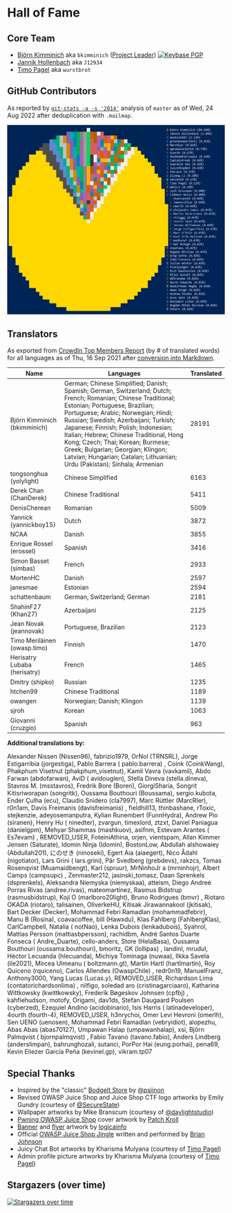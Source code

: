 # Hall of Fame

## Core Team

- [Björn Kimminich](https://github.com/bkimminich) aka `bkimminich`
  ([Project Leader](https://www.owasp.org/index.php/Projects/Project_Leader_Responsibilities))
  [![Keybase PGP](https://img.shields.io/keybase/pgp/bkimminich)](https://keybase.io/bkimminich)
- [Jannik Hollenbach](https://github.com/J12934) aka `J12934`
- [Timo Pagel](https://github.com/wurstbrot) aka `wurstbrot`

## GitHub Contributors

As reported by [`git-stats -a -s '2014'`](https://www.npmjs.com/package/git-stats) analysis of `master` as of Wed, 24 Aug
2022 after deduplication with `.mailmap`.

![Top git contributors](screenshots/git-stats.png)

## Translators

As exported from
[CrowdIn Top Members Report](https://crowdin.com/project/owasp-juice-shop/reports/top-members)
(by # of translated words) for all languages as of Thu, 16 Sep 2021 after
[conversion into Markdown](https://thisdavej.com/copy-table-in-excel-and-paste-as-a-markdown-table/).

| Name                         | Languages                                                                                                                                                                                                                                                                                                                                                                                                                                                             | Translated |
|------------------------------|-----------------------------------------------------------------------------------------------------------------------------------------------------------------------------------------------------------------------------------------------------------------------------------------------------------------------------------------------------------------------------------------------------------------------------------------------------------------------|------------|
| Björn Kimminich (bkimminich) | German; Chinese Simplified; Danish; Spanish; German, Switzerland; Dutch; French; Romanian; Chinese Traditional; Estonian; Portuguese, Brazilian; Portuguese; Arabic; Norwegian; Hindi; Russian; Swedish; Azerbaijani; Turkish; Japanese; Finnish; Polish; Indonesian; Italian; Hebrew; Chinese Traditional, Hong Kong; Czech; Thai; Korean; Burmese; Greek; Bulgarian; Georgian; Klingon; Latvian; Hungarian; Catalan; Lithuanian; Urdu (Pakistan); Sinhala; Armenian | 28191      |
| tongsonghua (yolylight)      | Chinese Simplified                                                                                                                                                                                                                                                                                                                                                                                                                                                    | 6163       |
| Derek Chan (ChanDerek)       | Chinese Traditional                                                                                                                                                                                                                                                                                                                                                                                                                                                   | 5411       |
| DenisCherean                 | Romanian                                                                                                                                                                                                                                                                                                                                                                                                                                                              | 5009       |
| Yannick (yannickboy15)       | Dutch                                                                                                                                                                                                                                                                                                                                                                                                                                                                 | 3872       |
| NCAA                         | Danish                                                                                                                                                                                                                                                                                                                                                                                                                                                                | 3855       |
| Enrique Rossel (erossel)     | Spanish                                                                                                                                                                                                                                                                                                                                                                                                                                                               | 3416       |
| Simon Basset (simbas)        | French                                                                                                                                                                                                                                                                                                                                                                                                                                                                | 2933       |
| MortenHC                     | Danish                                                                                                                                                                                                                                                                                                                                                                                                                                                                | 2597       |
| janesmae                     | Estonian                                                                                                                                                                                                                                                                                                                                                                                                                                                              | 2594       |
| schattenbaum                 | German, Switzerland; German                                                                                                                                                                                                                                                                                                                                                                                                                                           | 2181       |
| ShahinF27 (Khan27)           | Azerbaijani                                                                                                                                                                                                                                                                                                                                                                                                                                                           | 2125       |
| Jean Novak (jeannovak)       | Portuguese, Brazilian                                                                                                                                                                                                                                                                                                                                                                                                                                                 | 2123       |
| Timo Meriläinen (owasp.timo) | Finnish                                                                                                                                                                                                                                                                                                                                                                                                                                                               | 1470       |
| Herisatry Lubaba (herisatry) | French                                                                                                                                                                                                                                                                                                                                                                                                                                                                | 1465       |
| Dmitry (shipko)              | Russian                                                                                                                                                                                                                                                                                                                                                                                                                                                               | 1235       |
| htchen99                     | Chinese Traditional                                                                                                                                                                                                                                                                                                                                                                                                                                                   | 1189       |
| owangen                      | Norwegian; Danish; Klingon                                                                                                                                                                                                                                                                                                                                                                                                                                            | 1139       |
| sjroh                        | Korean                                                                                                                                                                                                                                                                                                                                                                                                                                                                | 1063       |
| Giovanni (cruzgio)           | Spanish                                                                                                                                                                                                                                                                                                                                                                                                                                                               | 963        |

**Additional translations by:**

Alexander Nissen (Nissen96), fabrizio1979, OrNol (TRNSRL), Jorge Estigarribia (jorgestiga), Pablo Barrera (
pablo.barrera)
, Coink (CoinkWang), Phakphum Visetnut (phakphum_visetnut), Kamil Vavra (vavkamil), Abdo Farwan (abdofarwan), AviD (
avidouglen), Stella Dineva (stella.dineva), Stavros M. (msstavros), Fredrik Bore (Boren), GiorgiSharia, Songrit
Kitisriworapan (songritk), Oussama Bouthouri (Boussama), sergio.kubota, Ender Çulha (ecu), Claudio Snidero (cla7997),
Marc Rüttler (MarcRler), r0n1am, Davis Freimanis (davisfreimanis)
, fieldhill13, thinbashane, rToxic, stejkenzie, adeyosemanputra, Kylian Runembert (FunnHydra), Andrew Pio (siranen),
Henry Hu (
ninedter), zvargun, timexlord, ztzxt, Daniel Paniagua (danielgpm), Mehyar Shammas (mashkuov), asifnm, Estevam Arantes (
Es7evam)
, REMOVED_USER, FoteiniAthina, orjen, vientspam, Allan Kimmer Jensen (Saturate), Idomin Ninja (Idomin), BostonLow,
Abdullah alshowaiey (Abdullah201), にのせき (ninoseki), Egert Aia (aiaegert), Nico Ådahl (nigotiator), Lars Grini (
lars.grini), Pär Svedberg (grebdevs), rakzcs, Tomas Rosenqvist (Muamaidbengt), Karl (spruur), MrNinhoJr a (mrninhojr),
Albert Camps (campsupc)
, Zenmaster212, jasinski_tomasz, Daan Sprenkels (dsprenkels), Aleksandra Niemyska (niemyskaa), atteism, Diego Andreé
Porras Rivas (andree.rivas), mateomartinez, Rasmus Bidstrup (rasmusbidstrup), Koji O (marlboro20light), Bruno
Rodrigues (bmvr)
, Riotaro OKADA (riotaro), talisainen, OliverkeHU, Kitisak Jirawannakool (jkitisak), Bart Decker (Decker), Mohammad
Febri Ramadlan (mohammadfebrir), Manu B (Rosina), coavacoffee, bill (Hawxdu), Klas Fahlberg (FahlbergKlas),
CarlCampbell, Natalia (
notNao), Lenka Dubois (lenkadubois), Syahrol, Mattias Persson (mattiasbpersson), rachidbm, André Santos Duarte Fonseca (
Andre_Duarte), cello-anders, Store (HelaBasa), Oussama Bouthouri (oussama.bouthouri), bmoritz, GK (lollipas)
, landinl, mrudul, Héctor Lecuanda (hlecuanda), Michiya Tominaga (nuwaa), Ilkka Savela (ile2021), Mircea Ulmeanu (
boltzmann.gt), Martin Hartl (hartlmartin), Roy Quiceno (rquiceno), Carlos Allendes (OwaspChile)
, redr0n19, ManuelFranz, Anthony3000, Yang Lucas (Lucas.y), REMOVED_USER, Richardson Lima (contatorichardsonlima)
, nilfigo, soledad aro (cristinagarciaaro), Katharina Wittkowsky (kwittkowsky), Frederik Bøgeskov Johnsen (cpfbj)
, kahfiehudson, motofy, Origami, dav1ds, Stefan Daugaard Poulsen (cyberzed), Ezequiel Andino (acidobinario), Isis
Harris (
latinadeveloper), 4ourth (fourth-4), REMOVED_USER, h3nrychoi, Omer Levi Hevroni (omerlh), Sen UENO (uenosen), Mohammad
Febri Ramadlan (vebryidiot), alopezhu, Abas Abas (abas70127), Umpawan Halap (umpawanhalap), xsi, Björn Palmqvist (
bjornpalmqvist)
, Fabio Tavano (tavano.fabio), Anders Lindberg (anderslimpan), bahrunghozali, sutanci, PorPor Hai (eung.porhai), pena69,
Kevin Eliezer García Peña (kevinel.gp), vikram.tp07

## Special Thanks

* Inspired by the "classic"
  [BodgeIt Store](https://github.com/psiinon/bodgeit) by
  [@psiinon](https://github.com/psiinon)
* Revised OWASP Juice Shop and Juice Shop CTF logo artworks by Emily Gundry (courtesy
  of [@SecureState](https://github.com/SecureState))
* Wallpaper artworks by Mike Branscum (courtesy of
  [@daylightstudio](https://github.com/daylightstudio))
* [Pwning OWASP Juice Shop](https://leanpub.com/juice-shop) cover artwork
  by [Patch Kroll](https://99designs.de/profiles/3099878)
* [Banner](https://github.com/OWASP/owasp-swag/tree/master/projects/juice-shop/banners)
  and
  [flyer](https://github.com/OWASP/owasp-swag/tree/master/projects/juice-shop/flyers)
  artwork by [logicainfo](https://99designs.de/profiles/logicainfo)
* Official
  [OWASP Juice Shop Jingle](https://soundcloud.com/braimee/owasp-juice-shop-jingle)
  written and performed by [Brian Johnson](https://github.com/braimee)
* Juicy Chat Bot artworks by Kharisma Mulyana (courtesy of
  [Timo Pagel](https://github.com/wurstbrot/))
* Admin profile picture artworks by Kharisma Mulyana (courtesy of
  [Timo Pagel](https://github.com/wurstbrot/))

## Stargazers (over time)

[![Stargazers over time](https://starchart.cc/juice-shop/juice-shop.svg)](https://starchart.cc/juice-shop/juice-shop)
